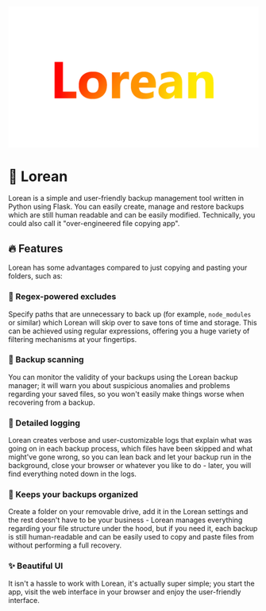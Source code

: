 ![Lorean logo](https://raw.githubusercontent.com/mags0ft/Lorean/master/app/static/images/logo.png)

# 🚗 Lorean

Lorean is a simple and user-friendly backup management tool written in Python using Flask.
You can easily create, manage and restore backups which are still human readable and can be
easily modified. Technically, you could also call it "over-engineered file copying app".

## 🔥 Features

Lorean has some advantages compared to just copying and pasting your folders, such as:

### 🚫 Regex-powered excludes
Specify paths that are unnecessary to back up (for example, `node_modules` or similar) which
Lorean will skip over to save tons of time and storage. This can be achieved using regular
expressions, offering you a huge variety of filtering mechanisms at your fingertips.

### 🔎 Backup scanning
You can monitor the validity of your backups using the Lorean backup manager; it will warn you
about suspicious anomalies and problems regarding your saved files, so you won't easily make
things worse when recovering from a backup.

### 📕 Detailed logging
Lorean creates verbose and user-customizable logs that explain what was going on in each backup
process, which files have been skipped and what might've gone wrong, so you can lean back and let your
backup run in the background, close your browser or whatever you like to do - later, you will
find everything noted down in the logs.

### 🥳 Keeps your backups organized
Create a folder on your removable drive, add it in the Lorean settings and the rest doesn't have
to be your business - Lorean manages everything regarding your file structure under the hood, but
if you need it, each backup is still human-readable and can be easily used to copy and paste files
from without performing a full recovery.

### ✨ Beautiful UI
It isn't a hassle to work with Lorean, it's actually super simple; you start the app, visit the
web interface in your browser and enjoy the user-friendly interface.